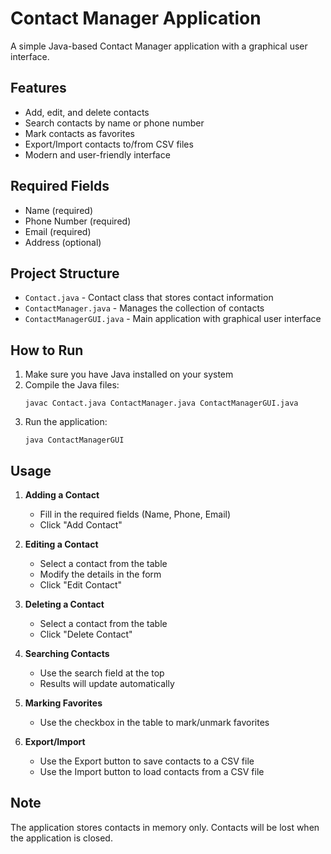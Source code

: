 # Contact Manager Application

A simple Java-based Contact Manager application with a graphical user interface.

## Features

- Add, edit, and delete contacts
- Search contacts by name or phone number
- Mark contacts as favorites
- Export/Import contacts to/from CSV files
- Modern and user-friendly interface

## Required Fields
- Name (required)
- Phone Number (required)
- Email (required)
- Address (optional)

## Project Structure

- `Contact.java` - Contact class that stores contact information
- `ContactManager.java` - Manages the collection of contacts
- `ContactManagerGUI.java` - Main application with graphical user interface

## How to Run

1. Make sure you have Java installed on your system
2. Compile the Java files:
   ```
   javac Contact.java ContactManager.java ContactManagerGUI.java
   ```
3. Run the application:
   ```
   java ContactManagerGUI
   ```

## Usage

1. **Adding a Contact**
   - Fill in the required fields (Name, Phone, Email)
   - Click "Add Contact"

2. **Editing a Contact**
   - Select a contact from the table
   - Modify the details in the form
   - Click "Edit Contact"

3. **Deleting a Contact**
   - Select a contact from the table
   - Click "Delete Contact"

4. **Searching Contacts**
   - Use the search field at the top
   - Results will update automatically

5. **Marking Favorites**
   - Use the checkbox in the table to mark/unmark favorites

6. **Export/Import**
   - Use the Export button to save contacts to a CSV file
   - Use the Import button to load contacts from a CSV file

## Note
The application stores contacts in memory only. Contacts will be lost when the application is closed. 